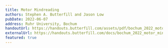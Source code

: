 ```yaml
---
title: Motor Mindreading
authors: Stephen A. Butterfill and Jason Low
pubDate: 2022-06-07
address: Ruhr University, Bochum
handoutUrl: https://handouts.butterfill.com/assets/pdf/bochum_2022_motor_mindreading_handout.pdf
externalUrl: https://handouts.butterfill.com/docs/bochum_2022_motor_mindreading/bochum_2022_motor_mindreading/
featured: true
---
```

